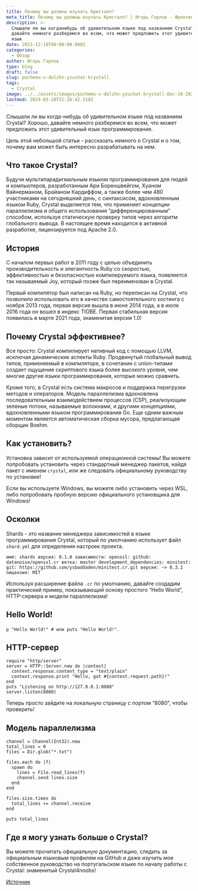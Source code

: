 ```yaml
---
title: Почему вы должны изучать Кристалл?
meta_title: Почему вы должны изучать Кристалл? | Игорь Горлов - Фронтeндер
description: >-
  Слышали ли вы когданибудь об удивительном языке под названием Crystal? Хорошо,
  давайте немного разберемся во всем, что может предложить этот удивительный
  язык
date: 2023-12-18T00:00:00.000Z
categories:
  - Обзор
author: Игорь Горлов
type: blog
draft: false
slug: pochemu-v-dolzhn-yzuchat-krystall
tags:
  - Crystal
image: ../../assets/images/pochemu-v-dolzhn-yzuchat-krystall-Dec-18-2023.avif
lastmod: 2024-03-20T21:26:42.518Z
---
```


Слышали ли вы когда-нибудь об удивительном языке под названием Crystal? Хорошо, давайте немного разберемся во всем, что может предложить этот удивительный язык программирования.

Цель этой небольшой статьи - рассказать немного о Crystal и о том, почему вам может быть интересно разрабатывать на нем.

## Что такое Crystal?

Будучи мультипарадигмальным языком программирования для людей и компьютеров, разработанным Ари Бореншвейгом, Хуаном Вайнерманом, Брайаном Кардиффом, а также более чем 480 участниками на сегодняшний день, с синтаксисом, вдохновленным языком Ruby, Crystal выделяется тем, что применяет концепции параллелизма и общего использования ”дифференцированным” способом, используя статическую проверку типов через алгоритм глобального вывода. В настоящее время находится в активной разработке, лицензируется под Apache 2.0.

## История

С началом первых работ в 2011 году с целью объединить производительность и элегантность Ruby со скоростью, эффективностью и безопасностью компилируемого языка, появляется так называемый Joy, который позже был переименован в Crystal.

Первый компилятор был написан на Ruby, но переписан на Crystal, что позволило использовать его в качестве самостоятельного хостинга с ноября 2013 года, первая версия вышла в июне 2014 года, а в июле 2016 года он вошел в индекс TIOBE. Первая стабильная версия появилась в марте 2021 года, знаменитая версия 1.0!

## Почему Crystal эффективнее?

Все просто: Crystal компилирует нативный код с помощью LLVM, исключая динамические аспекты Ruby. Продвинутый глобальный вывод типов, применяемый в компиляторе, в сочетании с union-типами создает ощущение скриптового языка более высокого уровня, чем многие другие языки программирования, которые можно сравнить.

Кроме того, в Crystal есть система макросов и поддержка перегрузки методов и операторов. Модель параллелизма вдохновлена последовательным взаимодействием процессов (CSP), реализующим зеленые потоки, называемые волокнами, и другими концепциями, вдохновленными языком программирования Go. Еще одним важным моментом является автоматическая сборка мусора, предлагающая сборщик Boehm.

## Как установить?

Установка зависит от используемой операционной системы! Вы можете попробовать установить через стандартный менеджер пакетов, найдя пакет с именем `crystal`, или же следовать официальному руководству по установке!

Если вы используете Windows, вы можете либо установить через WSL, либо попробовать пробную версию официального установщика для Windows!

## Осколки

Shards - это название менеджера зависимостей в языке программирования Crystal, который по умолчанию использует файл `shard.yml` для определения настроек проекта.

`имя: shards версия: 0.1.0 зависимости: openssl: github: datanoise/openssl.cr ветка: master development_dependencies: minitest: git: https://github.com/ysbaddaden/minitest.cr.git версия: ~> 0.3.1 лицензия: MIT`

Используя расширение файла `.cr` по умолчанию, давайте создадим практический пример, показывающий основу простого “Hello World”, HTTP-сервера и модели параллелизма!

## Hello World!

`p "Hello World!" # или puts "Hello World!"`.

## HTTP-сервер

```crystal
require "http/server"
server = HTTP::Server.new do |context|
  context.response.content_type = "text/plain"
  context.response.print "Hello, got #{context.request.path}!"
end
puts "Listening on http://127.0.0.1:8080"
server.listen(8080)
```

Теперь просто зайдите на локальную страницу с портом “8080”, чтобы проверить!

## Модель параллелизма

```crystal
channel = Channel(Int32).new
total_lines = 0
files = Dir.glob("*.txt")

files.each do |f|
  spawn do
    lines = File.read_lines(f)
    channel.send lines.size
  end
end

files.size.times do
  total_lines += channel.receive
end

puts total_lines
```

## Где я могу узнать больше о Crystal?

Вы можете прочитать официальную документацию, следить за официальным языковым профилем на GitHub и даже изучить мое собственное руководство на португальском языке по началу работы с Crystal: знаменитый Crystal4noobs!

[Источник](https://dev.to/guto/why-should-you-learn-crystal-5b77)
